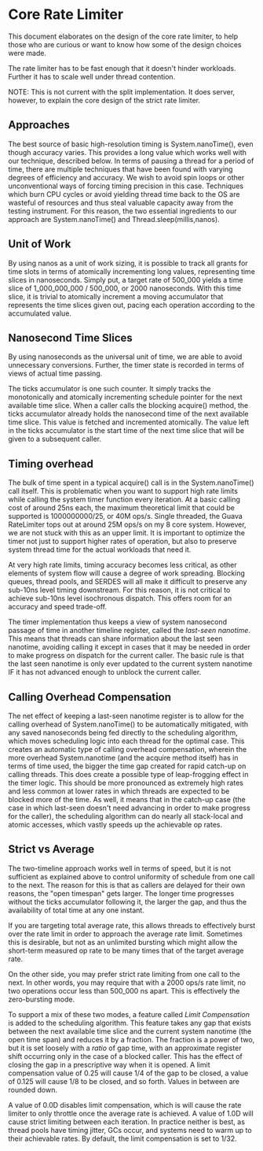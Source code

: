 # Core Rate Limiter

This document elaborates on the design of the core rate limiter, to help
those who are curious or want to know how some of the design choices were made.

The rate limiter has to be fast enough that it doesn't hinder workloads. Further
it has to scale well under thread contention.

NOTE: This is not current with the split implementation. It does server, however,
to explain the core design of the strict rate limiter.

## Approaches 

The best source of basic high-resolution timing is System.nanoTime(), even though
accuracy varies. This provides a long value which works well with our technique,
described below. In terms of pausing a thread for a period of time, there are
multiple techniques that have been found with varying degrees of efficiency and
accuracy. We wish to avoid spin loops or other unconventional ways of forcing
timing precision in this case. Techniques which burn CPU cycles or avoid yielding
thread time back to the OS are wasteful of resources and thus steal valuable
capacity away from the testing instrument. For this reason, the two essential
ingredients to our approach are System.nanoTime() and Thread.sleep(millis,nanos).

## Unit of Work

By using nanos as a unit of work sizing, it is possible to track all grants for
time slots in terms of atomically incrementing long values, representing time
slices in nanoseconds. Simply put, a target rate of 500_000 yields a time slice
of 1_000_000_000 / 500_000, or 2000 nanoseconds. With this time slice, it is trivial
to atomically increment a moving accumulator that represents the time slices
given out, pacing each operation according to the accumulated value.

## Nanosecond Time Slices

By using nanoseconds as the universal unit of time, we are able to avoid
unnecessary conversions. Further, the timer state is recorded in terms of views
of actual time passing.

The ticks accumulator is one such counter. It simply tracks the monotonically
and atomically incrementing schedule pointer for the next available time slice.
When a caller calls the blocking acquire() method, the ticks accumulator already
holds the nanosecond time of the next available time slice. This value is
fetched and incremented atomically. The value left in the ticks accumulator is
the start time of the next time slice that will be given to a subsequent caller.

## Timing overhead

The bulk of time spent in a typical acquire() call is in the System.nanoTime()
call itself. This is problematic when you want to support high rate limits while
calling the system timer function every iteration. At a basic calling cost of
around 25ns each, the maximum theoretical limit that could be supported is
1000000000/25, or 40M ops/s. Single threaded, the Guava RateLimiter tops out at
around 25M ops/s on my 8 core system. However, we are not stuck with this as an
upper limit. It is important to optimize the timer not just to support higher
rates of operation, but also to preserve system thread time for the actual
workloads that need it.

At very high rate limits, timing accuracy becomes less critical, as other elements
of system flow will cause a degree of work spreading. Blocking queues, thread
pools, and SERDES will all make it difficult to preserve any sub-10ns level timing
downstream. For this reason, it is not critical to achieve sub-10ns level
isochronous dispatch. This offers room for an accuracy and speed trade-off.

The timer implementation thus keeps a view of system nanosecond passage of time
in another timeline register, called the *last-seen nanotime*. This means that
threads can share information about the last seen nanotime, avoiding calling it
except in cases that it may be needed in order to make progress on dispatch for
the current caller. The basic rule is that the last seen nanotime is only ever
updated to the current system nanotime IF it has not advanced enough to unblock
the current caller.

## Calling Overhead Compensation

The net effect of keeping a last-seen nanotime register is to allow for the
calling overhead of System.nanoTime() to be automatically mitigated, with any
saved nanoseconds being fed directly to the scheduling algorithm, which moves
scheduling logic into each thread for the optimal case. This creates an
automatic type of calling overhead compensation, wherein the more overhead
System.nanotime (and the acquire method itself) has in terms of time used, the
bigger the time gap created for rapid catch-up on calling threads. This does
create a possible type of leap-frogging effect in the timer logic. This should
be more pronounced as extremely high rates and less common at lower rates in
which threads are expected to be blocked more of the time. As well, it means
that in the catch-up case (the case in which last-seen doesn't need advancing in
order to make progress for the caller), the scheduling algorithm can do nearly
all stack-local and atomic accesses, which vastly speeds up the achievable op
rates.

## Strict vs Average

The two-timeline approach works well in terms of speed, but it is not sufficient
as explained above to control uniformity of schedule from one call to the next.
The reason for this is that as callers are delayed for their own reasons, the
"open timespan" gets larger. The longer time progresses without the ticks
accumulator following it, the larger the gap, and thus the availability of total
time at any one instant.

If you are targeting total average rate, this allows threads to effectively
burst over the rate limit in order to approach the average rate limit. Sometimes
this is desirable, but not as an unlimited bursting which might allow the short-term
measured op rate to be many times that of the target average rate.

On the other side, you may prefer strict rate limiting from one call to the
next. In other words, you may require that with a 2000 ops/s rate limit, no two
operations occur less than 500_000 ns apart. This is effectively the zero-bursting
mode.

To support a mix of these two modes, a feature called *Limit Compensation* is
added to the scheduling algorithm. This feature takes any gap that exists
between the next available time slice and the current system nanotime (the 
open time span) and reduces it by a fraction. The fraction is a power of two, but
it is set loosely with a *ratio* of gap time, with an approximate register
shift occurring only in the case of a blocked caller. This has the effect of
closing the gap in a prescriptive way when it is opened. A limit compensation
value of 0.25 will cause 1/4 of the gap to be closed, a value of 0.125 will
cause 1/8 to be closed, and so forth. Values in between are rounded down.

A value of 0.0D disables limit compensation, which is will cause the rate limiter
to only throttle once the average rate is achieved. A value of 1.0D will cause
strict limiting between each iteration. In practice neither is best, as 
thread pools have timing jitter, GCs occur, and systems need to warm up to
their achievable rates. By default, the limit compensation is set to 1/32.

